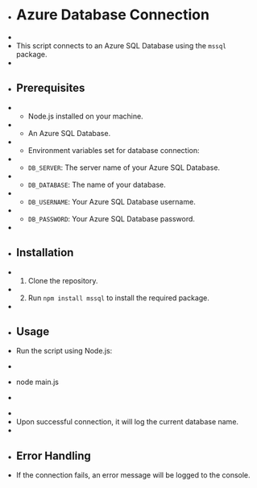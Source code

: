  * # Azure Database Connection
 * 
 * This script connects to an Azure SQL Database using the `mssql` package.
 * 
 * ## Prerequisites
 * - Node.js installed on your machine.
 * - An Azure SQL Database.
 * - Environment variables set for database connection:
 *   - `DB_SERVER`: The server name of your Azure SQL Database.
 *   - `DB_DATABASE`: The name of your database.
 *   - `DB_USERNAME`: Your Azure SQL Database username.
 *   - `DB_PASSWORD`: Your Azure SQL Database password.
 * 
 * ## Installation
 * 1. Clone the repository.
 * 2. Run `npm install mssql` to install the required package.
 * 
 * ## Usage
 * Run the script using Node.js:
 * ```bash
 * node main.js
 * ```
 * 
 * Upon successful connection, it will log the current database name.
 * 
 * ## Error Handling
 * If the connection fails, an error message will be logged to the console.
